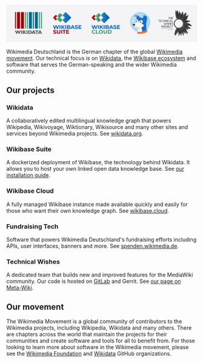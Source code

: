 [![logo](https://raw.githubusercontent.com/wmde/.github/main/images/WMDEGitHubBanner.png)](https://github.com/wmde)

Wikimedia Deutschland is the German chapter of the global [Wikimedia movement](https://www.wikimedia.org/). Our technical focus is on [Wikidata](https://www.wikidata.org/), the [Wikibase ecosystem](https://wikiba.se/) and software that serves the German-speaking and the wider Wikimedia community.

## Our projects

### Wikidata

A collaboratively edited multilingual knowledge graph that powers Wikipedia, Wikivoyage, Wiktionary, Wikisource and many other sites and services beyond Wikimedia projects. See [wikidata.org](https://www.wikidata.org).

### Wikibase Suite

A dockerized deployment of Wikibase, the technology behind Wikidata. It allows you to host your own linked open data knowledge base. See [our installation guide](https://www.mediawiki.org/wiki/Wikibase/Suite).

### Wikibase Cloud
A fully managed Wikibase instance made available quickly and easily for those who want their own knowledge graph. See [wikibase.cloud](https://www.wikibase.cloud).

### Fundraising Tech

Software that powers Wikimedia Deutschland's fundraising efforts including APIs, user interfaces, banners and more. See [spenden.wikimedia.de](https://spenden.wikimedia.de/).

### Technical Wishes

A dedicated team that builds new and improved features for the MediaWiki community. Our code is hosted on [GitLab](https://gitlab.com/wmde) and Gerrit. See [our page on Meta-Wiki](https://meta.wikimedia.org/wiki/WMDE_Technical_Wishes).

## Our movement

The Wikimedia Movement is a global community of contributors to the Wikimedia projects, including Wikipedia, Wikidata and many others. There are chapters across the world that maintain the projects for their communities and create software and tools for all to benefit from. For those looking to learn more about software in the Wikimedia movement, please see the [Wikimedia Foundation](https://github.com/wikimedia) and [Wikidata](https://github.com/Wikidata) GitHub organizations.
